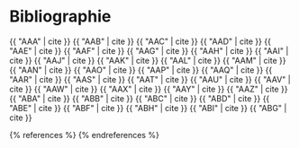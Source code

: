 # Bibliographie

<div class=hidden>
    
{{ "AAA" | cite }}
{{ "AAB" | cite }}
{{ "AAC" | cite }}
{{ "AAD" | cite }}
{{ "AAE" | cite }}
{{ "AAF" | cite }}
{{ "AAG" | cite }}
{{ "AAH" | cite }}
{{ "AAI" | cite }}
{{ "AAJ" | cite }}
{{ "AAK" | cite }}
{{ "AAL" | cite }}
{{ "AAM" | cite }}
{{ "AAN" | cite }}
{{ "AAO" | cite }}
{{ "AAP" | cite }}
{{ "AAQ" | cite }}
{{ "AAR" | cite }}
{{ "AAS" | cite }}
{{ "AAT" | cite }}
{{ "AAU" | cite }}
{{ "AAV" | cite }}
{{ "AAW" | cite }}
{{ "AAX" | cite }}
{{ "AAY" | cite }}
{{ "AAZ" | cite }}
{{ "ABA" | cite }}
{{ "ABB" | cite }}
{{ "ABC" | cite }}
{{ "ABD" | cite }}
{{ "ABE" | cite }}
{{ "ABF" | cite }}
{{ "ABH" | cite }}
{{ "ABI" | cite }}
{{ "ABG" | cite }}
</div>

{% references %} {% endreferences %}